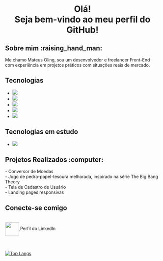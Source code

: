<h1 align=center>Olá!<br> Seja bem-vindo ao meu perfil do GitHub! </h1>

<h2>Sobre mim :raising_hand_man:</h2>
<p>Me chamo Mateus Oling, sou um desenvolvedor e freelancer Front-End com experiência em projetos práticos com situações reais de mercado.</p>

<h2>Tecnologias</h2>

- <img src="https://img.shields.io/badge/HTML5-E34F26?style=for-the-badge&logo=html5&logoColor=white">
- <img src="https://img.shields.io/badge/CSS3-1572B6?style=for-the-badge&logo=css3&logoColor=white">
- <img src="https://img.shields.io/badge/JavaScript-F7DF1E?style=for-the-badge&logo=javascript&logoColor=black">
- <img src="https://img.shields.io/badge/React-20232A?style=for-the-badge&logo=react&logoColor=61DAFB">
- <img src="https://img.shields.io/badge/Node.js-43853D?style=for-the-badge&logo=node.js&logoColor=white">

<h2>Tecnologias em estudo</h2>

- <img src="https://img.shields.io/badge/Java-ED8B00?style=for-the-badge&logo=openjdk&logoColor=white">

<h2>Projetos Realizados 	:computer:</h2>
- Conversor de Moedas <br>
- Jogo de pedra-papel-tesoura melhorada, inspirado na série The Big Bang Theory <br>
- Tela de Cadastro de Usuário <br>
- Landing pages responsivas

<h2>Conecte-se comigo</h2>
 <br>
 <a href="https://www.linkedin.com/in/mateus-oling-12241a23b/"> <img align="center" width="45px" src="https://cdn.jsdelivr.net/npm/simple-icons@v3/icons/linkedin.svg"> 
</a>  Perfil do LinkedIn 

  <br>
  <br>
  <br>
  
[![Top Langs](https://github-readme-stats.vercel.app/api/top-langs/?username=Mateus-Oling&size_weight=0.5&count_weight=0.5)](https://github.com/anuraghazra/github-readme-stats)


   

<!--
**Mateus-Oling/Mateus-Oling** is a ✨ _special_ ✨ repository because its `README.md` (this file) appears on your GitHub profile.

Here are some ideas to get you started:

- 🔭 I’m currently working on ...
- 🌱 I’m currently learning ...
- 👯 I’m looking to collaborate on ...
- 🤔 I’m looking for help with ...
- 💬 Ask me about ...
- 📫 How to reach me: ...
- 😄 Pronouns: ...
- ⚡ Fun fact: ...
-->
